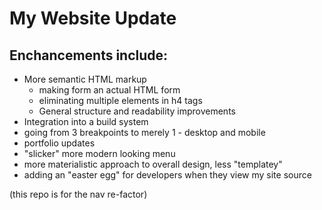# My Website Update

## Enchancements include:

* More semantic HTML markup
	* making form an actual HTML form
	* eliminating multiple elements in h4 tags
	* General structure and readability improvements
* Integration into a build system
* going from 3 breakpoints to merely 1 - desktop and mobile
* portfolio updates
* "slicker" more modern looking menu
* more materialistic approach to overall design, less "templatey"
* adding an "easter egg" for developers when they view my site source

(this repo is for the nav re-factor)


